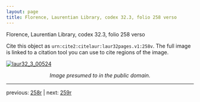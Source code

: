```yaml
---
layout: page
title: Florence, Laurentian Library, codex 32.3, folio 258 verso
---
```


Florence, Laurentian Library, codex 32.3, folio 258 verso

Cite this object as `urn:cite2:citelaur:laur32pages.v1:258v`.  The full image is linked to a citation tool you can use to cite regions of the image.

[![laur32_3_00524](http://www.homermultitext.org/iipsrv?IIIF=/project/homer/pyramidal/deepzoom/citelaur/laur32imgs/v1/laur32_3_00524.tif/full/800,/0/default.jpg)](http://www.homermultitext.org/ict2/?urn=urn:cite2:citelaur:laur32imgs.v1:laur32_3_00524) 

<p style="text-align: center; font-style: italic;">Image presumed to in the public domain.</p>

---

previous: [258r](../258r/) | next: [259r](../259r/)